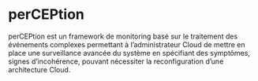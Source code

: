 # perCEPtion
perCEPtion est un framework de monitoring basé sur le traitement des événements complexes permettant à l’administrateur Cloud de mettre en place une surveillance avancée du système en spécifiant des symptômes, signes d’incohérence, pouvant nécessiter la reconfiguration d’une architecture Cloud.
